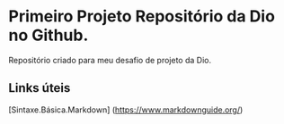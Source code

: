 # Primeiro Projeto Repositório da Dio no Github.
Repositório criado para meu desafio de projeto da Dio.

## Links úteis
[Sintaxe.Básica.Markdown] (https://www.markdownguide.org/)
